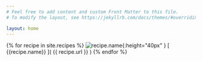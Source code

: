 ```yaml
---
# Feel free to add content and custom Front Matter to this file.
# To modify the layout, see https://jekyllrb.com/docs/themes/#overriding-theme-defaults

layout: home
---
```


{% for recipe in site.recipes %}
 ![recipe.name]( {{recipe.image}} ){:height="40px" } [ {{recipe.name}} ]( {{ recipe.url }} )
{% endfor %}
